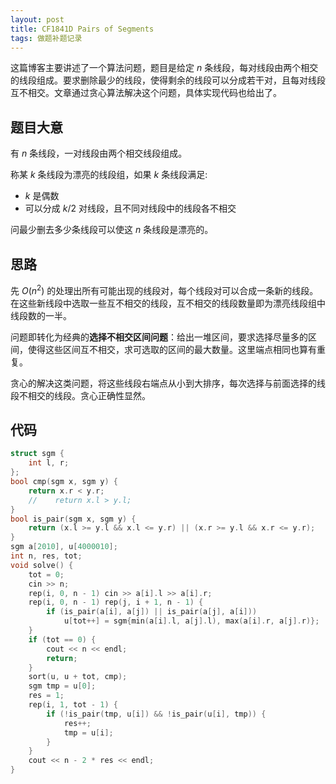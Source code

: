 ```yaml
---
layout: post
title: CF1841D Pairs of Segments
tags: 做题补题记录
---  
```


这篇博客主要讲述了一个算法问题，题目是给定 $n$ 条线段，每对线段由两个相交的线段组成。要求删除最少的线段，使得剩余的线段可以分成若干对，且每对线段互不相交。文章通过贪心算法解决这个问题，具体实现代码也给出了。

## 题目大意
有 $n$ 条线段，一对线段由两个相交线段组成。

称某 $k$ 条线段为漂亮的线段组，如果 $k$ 条线段满足:
- $k$ 是偶数
- 可以分成 $k/2$ 对线段，且不同对线段中的线段各不相交

问最少删去多少条线段可以使这 $n$ 条线段是漂亮的。

## 思路

先 $O(n^2)$ 的处理出所有可能出现的线段对，每个线段对可以合成一条新的线段。在这些新线段中选取一些互不相交的线段，互不相交的线段数量即为漂亮线段组中线段数的一半。

问题即转化为经典的**选择不相交区间问题**：给出一堆区间，要求选择尽量多的区间，使得这些区间互不相交，求可选取的区间的最大数量。这里端点相同也算有重复。

贪心的解决这类问题，将这些线段右端点从小到大排序，每次选择与前面选择的线段不相交的线段。贪心正确性显然。

## 代码
```cpp
struct sgm {
    int l, r;
};
bool cmp(sgm x, sgm y) {
    return x.r < y.r;
    //    return x.l > y.l;
}
bool is_pair(sgm x, sgm y) {
    return (x.l >= y.l && x.l <= y.r) || (x.r >= y.l && x.r <= y.r);
}
sgm a[2010], u[4000010];
int n, res, tot;
void solve() {
    tot = 0;
    cin >> n;
    rep(i, 0, n - 1) cin >> a[i].l >> a[i].r;
    rep(i, 0, n - 1) rep(j, i + 1, n - 1) {
        if (is_pair(a[i], a[j]) || is_pair(a[j], a[i]))
            u[tot++] = sgm{min(a[i].l, a[j].l), max(a[i].r, a[j].r)};
    }
    if (tot == 0) {
        cout << n << endl;
        return;
    }
    sort(u, u + tot, cmp);
    sgm tmp = u[0];
    res = 1;
    rep(i, 1, tot - 1) {
        if (!is_pair(tmp, u[i]) && !is_pair(u[i], tmp)) {
            res++;
            tmp = u[i];
        }
    }
    cout << n - 2 * res << endl;
}
```
